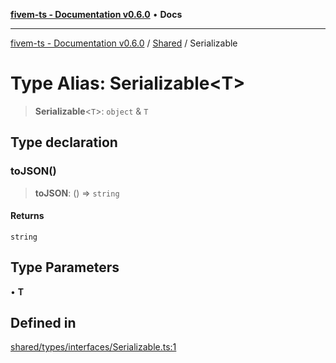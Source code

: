 [**fivem-ts - Documentation v0.6.0**](../../../README.md) • **Docs**

***

[fivem-ts - Documentation v0.6.0](../../../README.md) / [Shared](../README.md) / Serializable

# Type Alias: Serializable\<T\>

> **Serializable**\<`T`\>: `object` & `T`

## Type declaration

### toJSON()

> **toJSON**: () => `string`

#### Returns

`string`

## Type Parameters

• **T**

## Defined in

[shared/types/interfaces/Serializable.ts:1](https://github.com/Purpose-Dev/fivem-ts/blob/main/src/shared/types/interfaces/Serializable.ts#L1)

